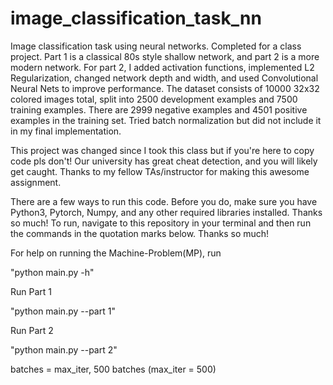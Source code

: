 # image_classification_task_nn
Image classification task using neural networks. Completed for a class project. Part 1 is a classical 80s style shallow network, and part 2 is a more modern network. For part 2, I added activation functions, implemented L2 Regularization, changed network depth and width, and used Convolutional Neural Nets to improve performance. 
The dataset consists of 10000 32x32 colored images total, split into 2500 development examples and 7500 training examples. There are 2999 negative examples and 4501 positive examples in the training set. Tried batch normalization but did not include it in my final implementation. 

This project was changed since I took this class but if you're here to copy code pls don't! Our university has great cheat detection, and you will likely get caught. Thanks to my fellow TAs/instructor for making this awesome assignment.

There are a few ways to run this code. Before you do, make sure you have Python3, Pytorch, Numpy, and any other required libraries installed. Thanks so much! To run, navigate to this repository in your terminal and then run the commands in the quotation marks below. Thanks so much! 

For help on running the Machine-Problem(MP), run 

"python main.py -h"

Run Part 1

"python main.py --part 1"

Run Part 2

"python main.py --part 2"

batches = max_iter, 500 batches (max_iter = 500)
